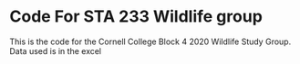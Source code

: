 # Code For STA 233 Wildlife group
This is the code for the Cornell College Block 4 2020 Wildlife Study Group. 
Data used is in the excel
